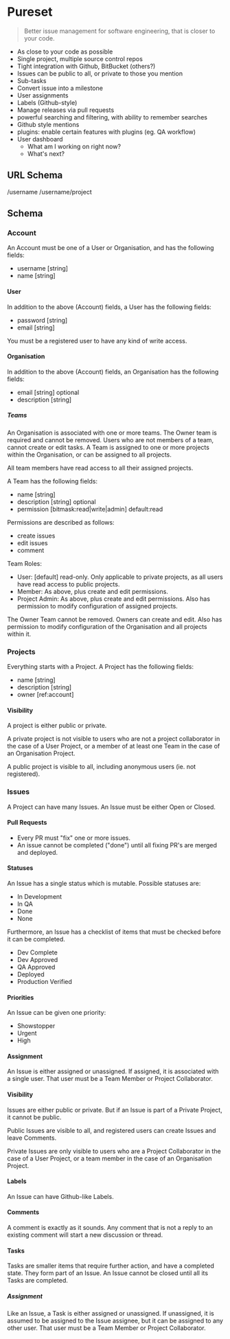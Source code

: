 # Pureset

> Better issue management for software engineering, that is closer to your code.

- As close to your code as possible
- Single project, multiple source control repos
- Tight integration with Github, BitBucket (others?)
- Issues can be public to all, or private to those you mention
- Sub-tasks
- Convert issue into a milestone
- User assignments
- Labels (Github-style)
- Manage releases via pull requests
- powerful searching and filtering, with ability to remember searches
- Github style mentions
- plugins: enable certain features with plugins (eg. QA workflow)
- User dashboard
  - What am I working on right now?
  - What's next?



## URL Schema

/username
/username/project


## Schema

### Account

An Account must be one of a User or Organisation, and has the following fields:
  - username [string]
  - name [string]

#### User

In addition to the above (Account) fields, a User has the following fields:
  - password [string]
  - email [string]

You must be a registered user to have any kind of write access.

#### Organisation

In addition to the above (Account) fields, an Organisation has the following fields:
  - email [string] optional
  - description [string]

##### Teams

An Organisation is associated with one or more teams. The Owner team is required and cannot be
removed. Users who are not members of a team, cannot create or edit tasks. A Team is assigned
to one or more projects within the Organisation, or can be assigned to all projects.

All team members have read access to all their assigned projects.

A Team has the following fields:
  - name [string]
  - description [string] optional
  - permission [bitmask:read|write|admin] default:read

Permissions are described as follows:
  - create issues
  - edit issues
  - comment

Team Roles:
  - User: [default] read-only. Only applicable to private projects, as all users have read access
    to public projects.
  - Member: As above, plus create and edit permissions.
  - Project Admin: As above, plus create and edit permissions. Also has permission to modify
    configuration of assigned projects.

The Owner Team cannot be removed. Owners can create and edit. Also has permission to modify
configuration of the Organisation and all projects within it.


### Projects

Everything starts with a Project. A Project has the following fields:
  - name [string]
  - description [string]
  - owner [ref:account]

#### Visibility

A project is either public or private.

A private project is not visible to users who are not a project collaborator in the case of a User
Project, or a member of at least one Team in the case of an Organisation Project.

A public project is visible to all, including anonymous users (ie. not registered).


### Issues

A Project can have many Issues. An Issue must be either Open or Closed.

#### Pull Requests

- Every PR must "fix" one or more issues.
- An issue cannot be completed ("done") until all fixing PR's are merged and deployed.

#### Statuses

An Issue has a single status which is mutable. Possible statuses are:
  - In Development
  - In QA
  - Done
  - None

Furthermore, an Issue has a checklist of items that must be checked before it can be completed.
  - Dev Complete
  - Dev Approved
  - QA Approved
  - Deployed
  - Production Verified

#### Priorities

An Issue can be given one priority:
  - Showstopper
  - Urgent
  - High

#### Assignment

An Issue is either assigned or unassigned. If assigned, it is associated with a single user. That
user must be a Team Member or Project Collaborator.

#### Visibility

Issues are either public or private. But if an Issue is part of a Private Project, it cannot be
public.

Public Issues are visible to all, and registered users can create Issues and leave Comments.

Private Issues are only visible to users who are a Project Collaborator in the case of a User
Project, or a team member in the case of an Organisation Project.

#### Labels

An Issue can have Github-like Labels.

#### Comments

A comment is exactly as it sounds. Any comment that is not a reply to an existing comment will start
a new discussion or thread.

#### Tasks

Tasks are smaller items that require further action, and have a completed state. They form part of
an Issue. An Issue cannot be closed until all its Tasks are completed.

##### Assignment

Like an Issue, a Task is either assigned or unassigned. If unassigned, it is assumed to be assigned
to the Issue assignee, but it can be assigned to any other user. That user must be a Team Member or
Project Collaborator.
